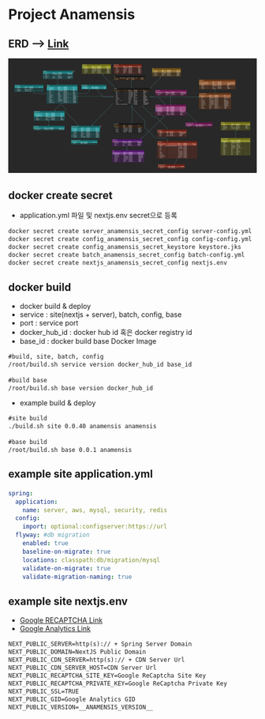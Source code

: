 # Project Anamensis


## ERD --> [Link](https://www.erdcloud.com/d/kaLkfNKiwKcPe85k4)
![](./resource/erd.jpg)

## docker create secret
- application.yml 파일 및 nextjs.env secret으로 등록

```shell
docker secret create server_anamensis_secret_config server-config.yml
docker secret create config_anamensis_secret_config config-config.yml
docker secret create config_anamensis_secret_keystore keystore.jks
docker secret create batch_anamensis_secret_config batch-config.yml
docker secret create nextjs_anamensis_secret_config nextjs.env
```

## docker build
- docker build & deploy
- service : site(nextjs + server), batch, config, base
- port : service port
- docker_hub_id : docker hub id 혹은 docker registry id
- base_id : docker build base Docker Image
```shell
#build, site, batch, config
/root/build.sh service version docker_hub_id base_id

#build base
/root/build.sh base version docker_hub_id

```
- example build & deploy
```shell
#site build
./build.sh site 0.0.40 anamensis anamensis

#base build
/root/build.sh base 0.0.1 anamensis
```

## example site application.yml
```yaml
spring:
  application:
    name: server, aws, mysql, security, redis
  config:
    import: optional:configserver:https://url
  flyway: #db migration
    enabled: true
    baseline-on-migrate: true
    locations: classpath:db/migration/mysql
    validate-on-migrate: true
    validate-migration-naming: true
```

## example site nextjs.env
- [Google RECAPTCHA Link](https://www.google.com/recaptcha)
- [Google Analytics Link](https://analytics.google.com/analytics/web/)

```text
NEXT_PUBLIC_SERVER=http(s):// + Spring Server Domain
NEXT_PUBLIC_DOMAIN=NextJS Public Domain
NEXT_PUBLIC_CDN_SERVER=http(s):// + CDN Server Url
NEXT_PUBLIC_CDN_SERVER_HOST=CDN Server Url
NEXT_PUBLIC_RECAPTCHA_SITE_KEY=Google ReCaptcha Site Key
NEXT_PUBLIC_RECAPTCHA_PRIVATE_KEY=Google ReCaptcha Private Key 
NEXT_PUBLIC_SSL=TRUE
NEXT_PUBLIC_GID=Google Analytics GID
NEXT_PUBLIC_VERSION=__ANAMENSIS_VERSION__
```